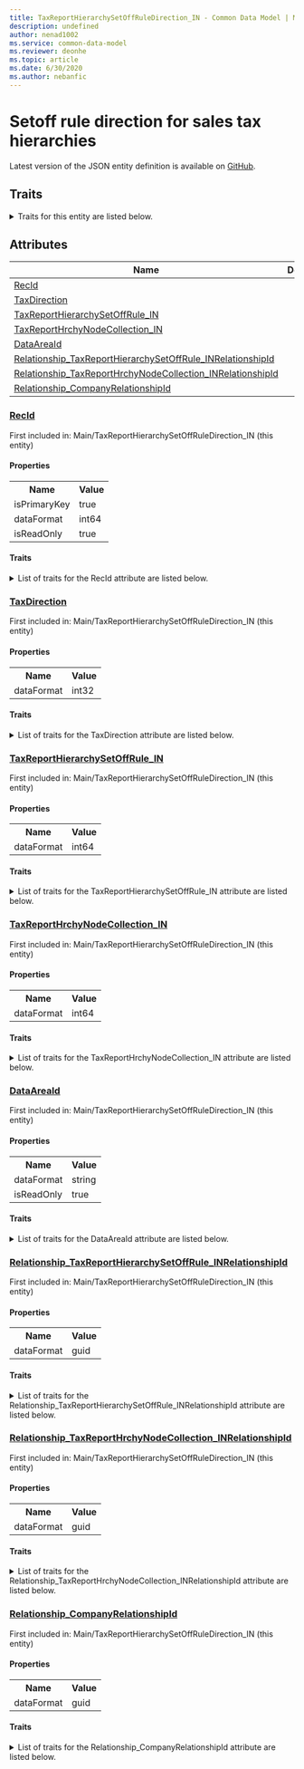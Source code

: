 ```yaml
---
title: TaxReportHierarchySetOffRuleDirection_IN - Common Data Model | Microsoft Docs
description: undefined
author: nenad1002
ms.service: common-data-model
ms.reviewer: deonhe
ms.topic: article
ms.date: 6/30/2020
ms.author: nebanfic
---
```


# Setoff rule direction for sales tax hierarchies

  
 Latest version of the JSON entity definition is available on <a href="https://github.com/Microsoft/CDM/tree/master/schemaDocuments/core/operationsCommon/Tables/Finance/Tax/Main/TaxReportHierarchySetOffRuleDirection_IN.cdm.json" target="_blank">GitHub</a>.  

## Traits

<details>
<summary>Traits for this entity are listed below.  
</summary>

**is.identifiedBy**  
  names a specifc identity attribute to use with an entity  <table><tr><th>Parameter</th><th>Value</th><th>Data type</th><th>Explanation</th></tr><tr><td>attribute</td><td>[TaxReportHierarchySetOffRuleDirection_IN/(resolvedAttributes)/RecId](#RecId)</td><td>attribute</td><td></td></tr></table>

**is.CDM.entityVersion**  
  <table><tr><th>Parameter</th><th>Value</th><th>Data type</th><th>Explanation</th></tr><tr><td>versionNumber</td><td>"1.0"</td><td>string</td><td>semantic version number of the entity</td></tr></table>

**is.application.releaseVersion**  
  <table><tr><th>Parameter</th><th>Value</th><th>Data type</th><th>Explanation</th></tr><tr><td>releaseVersion</td><td>"10.0.13.0"</td><td>string</td><td>semantic version number of the application introducing this entity</td></tr></table>

**is.localized.displayedAs**  
  Holds the list of language specific display text for an object.  <table><tr><th>Parameter</th><th>Value</th><th>Data type</th><th>Explanation</th></tr><tr><td>localizedDisplayText</td><td><table><tr><th>languageTag</th><th>displayText</th></tr><tr><td>en</td><td>Setoff rule direction for sales tax hierarchies</td></tr></table></td><td>entity</td><td>a reference to the constant entity holding the list of localized text</td></tr></table>

</details>

## Attributes

|Name|Description|First Included in Instance|
|---|---|---|
|[RecId](#RecId)||<a href="TaxReportHierarchySetOffRuleDirection_IN.md" target="_blank">Main/TaxReportHierarchySetOffRuleDirection_IN</a>|
|[TaxDirection](#TaxDirection)||<a href="TaxReportHierarchySetOffRuleDirection_IN.md" target="_blank">Main/TaxReportHierarchySetOffRuleDirection_IN</a>|
|[TaxReportHierarchySetOffRule_IN](#TaxReportHierarchySetOffRule_IN)||<a href="TaxReportHierarchySetOffRuleDirection_IN.md" target="_blank">Main/TaxReportHierarchySetOffRuleDirection_IN</a>|
|[TaxReportHrchyNodeCollection_IN](#TaxReportHrchyNodeCollection_IN)||<a href="TaxReportHierarchySetOffRuleDirection_IN.md" target="_blank">Main/TaxReportHierarchySetOffRuleDirection_IN</a>|
|[DataAreaId](#DataAreaId)||<a href="TaxReportHierarchySetOffRuleDirection_IN.md" target="_blank">Main/TaxReportHierarchySetOffRuleDirection_IN</a>|
|[Relationship_TaxReportHierarchySetOffRule_INRelationshipId](#Relationship_TaxReportHierarchySetOffRule_INRelationshipId)||<a href="TaxReportHierarchySetOffRuleDirection_IN.md" target="_blank">Main/TaxReportHierarchySetOffRuleDirection_IN</a>|
|[Relationship_TaxReportHrchyNodeCollection_INRelationshipId](#Relationship_TaxReportHrchyNodeCollection_INRelationshipId)||<a href="TaxReportHierarchySetOffRuleDirection_IN.md" target="_blank">Main/TaxReportHierarchySetOffRuleDirection_IN</a>|
|[Relationship_CompanyRelationshipId](#Relationship_CompanyRelationshipId)||<a href="TaxReportHierarchySetOffRuleDirection_IN.md" target="_blank">Main/TaxReportHierarchySetOffRuleDirection_IN</a>|

### <a href=#RecId name="RecId">RecId</a>

First included in: Main/TaxReportHierarchySetOffRuleDirection_IN (this entity)  

#### Properties

<table><tr><th>Name</th><th>Value</th></tr><tr><td>isPrimaryKey</td><td>true</td></tr><tr><td>dataFormat</td><td>int64</td></tr><tr><td>isReadOnly</td><td>true</td></tr></table>

#### Traits

<details>
<summary>List of traits for the RecId attribute are listed below.</summary>

**is.dataFormat.integer**  
**is.dataFormat.big**  
**is.identifiedBy**  
names a specifc identity attribute to use with an entity  <table><tr><th>Parameter</th><th>Value</th><th>Data type</th><th>Explanation</th></tr><tr><td>attribute</td><td>[TaxReportHierarchySetOffRuleDirection_IN/(resolvedAttributes)/RecId](#RecId)</td><td>attribute</td><td></td></tr></table>

**is.readOnly**  
**is.dataFormat.integer**  
**is.dataFormat.big**  
</details>

### <a href=#TaxDirection name="TaxDirection">TaxDirection</a>

First included in: Main/TaxReportHierarchySetOffRuleDirection_IN (this entity)  

#### Properties

<table><tr><th>Name</th><th>Value</th></tr><tr><td>dataFormat</td><td>int32</td></tr></table>

#### Traits

<details>
<summary>List of traits for the TaxDirection attribute are listed below.</summary>

**is.dataFormat.integer**  
**is.dataFormat.integer**  
</details>

### <a href=#TaxReportHierarchySetOffRule_IN name="TaxReportHierarchySetOffRule_IN">TaxReportHierarchySetOffRule_IN</a>

First included in: Main/TaxReportHierarchySetOffRuleDirection_IN (this entity)  

#### Properties

<table><tr><th>Name</th><th>Value</th></tr><tr><td>dataFormat</td><td>int64</td></tr></table>

#### Traits

<details>
<summary>List of traits for the TaxReportHierarchySetOffRule_IN attribute are listed below.</summary>

**is.dataFormat.integer**  
**is.dataFormat.big**  
**is.dataFormat.integer**  
**is.dataFormat.big**  
</details>

### <a href=#TaxReportHrchyNodeCollection_IN name="TaxReportHrchyNodeCollection_IN">TaxReportHrchyNodeCollection_IN</a>

First included in: Main/TaxReportHierarchySetOffRuleDirection_IN (this entity)  

#### Properties

<table><tr><th>Name</th><th>Value</th></tr><tr><td>dataFormat</td><td>int64</td></tr></table>

#### Traits

<details>
<summary>List of traits for the TaxReportHrchyNodeCollection_IN attribute are listed below.</summary>

**is.dataFormat.integer**  
**is.dataFormat.big**  
**is.dataFormat.integer**  
**is.dataFormat.big**  
</details>

### <a href=#DataAreaId name="DataAreaId">DataAreaId</a>

First included in: Main/TaxReportHierarchySetOffRuleDirection_IN (this entity)  

#### Properties

<table><tr><th>Name</th><th>Value</th></tr><tr><td>dataFormat</td><td>string</td></tr><tr><td>isReadOnly</td><td>true</td></tr></table>

#### Traits

<details>
<summary>List of traits for the DataAreaId attribute are listed below.</summary>

**is.dataFormat.character**  
**is.dataFormat.big**  
**is.dataFormat.array**  
**is.readOnly**  
**is.dataFormat.character**  
**is.dataFormat.array**  
</details>

### <a href=#Relationship_TaxReportHierarchySetOffRule_INRelationshipId name="Relationship_TaxReportHierarchySetOffRule_INRelationshipId">Relationship_TaxReportHierarchySetOffRule_INRelationshipId</a>

First included in: Main/TaxReportHierarchySetOffRuleDirection_IN (this entity)  

#### Properties

<table><tr><th>Name</th><th>Value</th></tr><tr><td>dataFormat</td><td>guid</td></tr></table>

#### Traits

<details>
<summary>List of traits for the Relationship_TaxReportHierarchySetOffRule_INRelationshipId attribute are listed below.</summary>

**is.dataFormat.character**  
**is.dataFormat.big**  
**is.dataFormat.array**  
**is.dataFormat.guid**  
**means.identity.entityId**  
**is.linkedEntity.identifier**  
Marks the attribute(s) that hold foreign key references to a linked (used as an attribute) entity. This attribute is added to the resolved entity to enumerate the referenced entities.  <table><tr><th>Parameter</th><th>Value</th><th>Data type</th><th>Explanation</th></tr><tr><td>entityReferences</td><td><table><tr><th>entityReference</th><th>attributeReference</th></tr><tr><td><a href="TaxReportHierarchySetOffRule_IN.md" target="_blank">/core/operationsCommon/Tables/Finance/Tax/Main/TaxReportHierarchySetOffRule_IN.cdm.json/TaxReportHierarchySetOffRule_IN</a></td><td><a href="TaxReportHierarchySetOffRule_IN.md#RecId" target="_blank">RecId</a></td></tr></table></td><td>entity</td><td>a reference to the constant entity holding the list of entity references</td></tr></table>

**is.dataFormat.guid**  
**is.dataFormat.character**  
**is.dataFormat.array**  
</details>

### <a href=#Relationship_TaxReportHrchyNodeCollection_INRelationshipId name="Relationship_TaxReportHrchyNodeCollection_INRelationshipId">Relationship_TaxReportHrchyNodeCollection_INRelationshipId</a>

First included in: Main/TaxReportHierarchySetOffRuleDirection_IN (this entity)  

#### Properties

<table><tr><th>Name</th><th>Value</th></tr><tr><td>dataFormat</td><td>guid</td></tr></table>

#### Traits

<details>
<summary>List of traits for the Relationship_TaxReportHrchyNodeCollection_INRelationshipId attribute are listed below.</summary>

**is.dataFormat.character**  
**is.dataFormat.big**  
**is.dataFormat.array**  
**is.dataFormat.guid**  
**means.identity.entityId**  
**is.linkedEntity.identifier**  
Marks the attribute(s) that hold foreign key references to a linked (used as an attribute) entity. This attribute is added to the resolved entity to enumerate the referenced entities.  <table><tr><th>Parameter</th><th>Value</th><th>Data type</th><th>Explanation</th></tr><tr><td>entityReferences</td><td><table><tr><th>entityReference</th><th>attributeReference</th></tr><tr><td><a href="TaxReportHrchyNodeCollection_IN.md" target="_blank">/core/operationsCommon/Tables/Finance/Tax/Main/TaxReportHrchyNodeCollection_IN.cdm.json/TaxReportHrchyNodeCollection_IN</a></td><td><a href="TaxReportHrchyNodeCollection_IN.md#RecId" target="_blank">RecId</a></td></tr></table></td><td>entity</td><td>a reference to the constant entity holding the list of entity references</td></tr></table>

**is.dataFormat.guid**  
**is.dataFormat.character**  
**is.dataFormat.array**  
</details>

### <a href=#Relationship_CompanyRelationshipId name="Relationship_CompanyRelationshipId">Relationship_CompanyRelationshipId</a>

First included in: Main/TaxReportHierarchySetOffRuleDirection_IN (this entity)  

#### Properties

<table><tr><th>Name</th><th>Value</th></tr><tr><td>dataFormat</td><td>guid</td></tr></table>

#### Traits

<details>
<summary>List of traits for the Relationship_CompanyRelationshipId attribute are listed below.</summary>

**is.dataFormat.character**  
**is.dataFormat.big**  
**is.dataFormat.array**  
**is.dataFormat.guid**  
**means.identity.entityId**  
**is.linkedEntity.identifier**  
Marks the attribute(s) that hold foreign key references to a linked (used as an attribute) entity. This attribute is added to the resolved entity to enumerate the referenced entities.  <table><tr><th>Parameter</th><th>Value</th><th>Data type</th><th>Explanation</th></tr><tr><td>entityReferences</td><td><table><tr><th>entityReference</th><th>attributeReference</th></tr><tr><td><a href="../../Ledger/Main/CompanyInfo.md" target="_blank">/core/operationsCommon/Tables/Finance/Ledger/Main/CompanyInfo.cdm.json/CompanyInfo</a></td><td><a href="../../Ledger/Main/CompanyInfo.md#RecId" target="_blank">RecId</a></td></tr></table></td><td>entity</td><td>a reference to the constant entity holding the list of entity references</td></tr></table>

**is.dataFormat.guid**  
**is.dataFormat.character**  
**is.dataFormat.array**  
</details>
